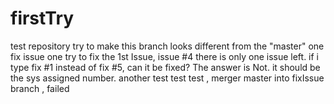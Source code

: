 # firstTry
test repository
try to make this branch looks different from the "master" one
fix issue one
try to fix the 1st Issue, issue #4
there is only one issue left. if i type fix #1 instead of fix #5, can it be fixed?
The answer is Not. it should be the sys assigned number. 
another test
test test , merger master into fixIssue branch , failed
